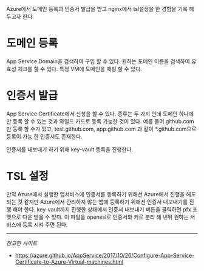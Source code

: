 Azure에서 도메인 등록과 인증서 발급을 받고 nginx에서 tsl설정을 한 경험을 기록 해두고자 한다.

# 도메인 등록
App Service Domain을 검색하여 구입 할 수 있다.
원하는 도메인 이름을 검색하여 유효성 체크를 할 수 있다. 특정 VM에 도메인을 매핑 할 수 있다.

# 인증서 발급
App Service Certificate에서 신청을 할 수 있다.
종류는 두 가지 인데 도메인 하나에만 등록 할 수 있는 것과 와일드 카드로 등록 가능한 것이 있다.
예를 들어 github.com 만 등록 할 수가 있고, test.github.com, app.github.com 과 같이 *.github.com으로 등록이 가능 한 인증서도 존재한다.

인증서를 내보내기 하기 위해 key-vault 등록을 진행한다.

# TSL 설정
만약 Azure에서 실행한 앱서비스에 인증서를 등록하기 위해선 Azure에서 진행을 해도 되는 것 같지만 Azure에서 관리하지 않는 앱에 등록하기 위해선 인증서 내보내기를 진행 해야 한다.
key-vault까지 진행한 상태에서 인증서 내보내기 버튼을 클릭하면 pfx 포맷으로 다운 받을 수 있다. 이 파일을 openssl로 인증서와 키로 분리 해 낸뒤 원하는 서비스에 등록 시켜 주면 된다.


---
*참고한 사이트*
- <https://azure.github.io/AppService/2017/10/26/Configure-App-Service-Certificate-to-Azure-Virtual-machines.html>